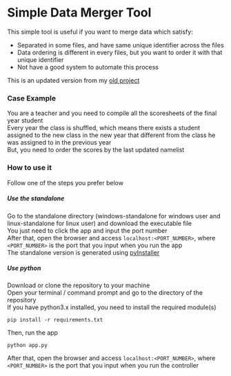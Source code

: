 # Simple Data Merger Tool
This simple tool is useful if you want to merge data which satisfy:
* Separated in some files, and have same unique identifier across the files
* Data ordering is different in every files, but you want to order it with that unique identifier
* Not have a good system to automate this process

This is an updated version from my [old project](https://github.com/prajnapras19/simple-score-merger-tool)<br>

### Case Example
You are a teacher and you need to compile all the scoresheets of the final year student<br>
Every year the class is shuffled, which means there exists a student assigned to the new class in the new year that different from the class he was assigned to in the previous year<br>
But, you need to order the scores by the last updated namelist<br>

### How to use it
Follow one of the steps you prefer below<br>
##### Use the standalone
Go to the standalone directory (windows-standalone for windows user and linux-standalone for linux user) and download the executable file<br>
You just need to click the app and input the port number<br>
After that, open the browser and access ```localhost:<PORT_NUMBER>```, where ```<PORT_NUMBER>``` is the port that you input when you run the app<br>
The standalone version is generated using [pyInstaller](https://pypi.org/project/PyInstaller/)<br>
##### Use python
Download or clone the repository to your machine<br>
Open your terminal / command prompt and go to the directory of the repository<br>
If you have python3.x installed, you need to install the required module(s)<br>
```
pip install -r requirements.txt
```
Then, run the app<br>
```
python app.py
```
After that, open the browser and access ```localhost:<PORT_NUMBER>```, where ```<PORT_NUMBER>``` is the port that you input when you run the controller<br>

